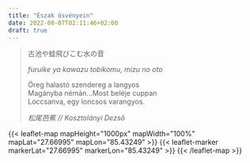 ```yaml
---
title: "Észak ösvényein"
date: 2022-08-07T02:11:46+02:00
draft: true
---
```


<section class="haiku">
<blockquote class="callout quote HU">
<p class="jp">古池や蛙飛びこむ水の音</>
<p style="font-style:italic">furuike ya kawazu tobikomu, mizu no oto</p>
<p>Öreg halastó szendereg a langyos<br>
Magányba némán...Most beléje cuppan<br>
Loccsanva, egy loncsos varangyos.</p>
<cite>松尾芭蕉 // Kosztolányi Dezső</cite>
</blockquote>
</section>





{{< leaflet-map mapHeight="1000px" mapWidth="100%" mapLat="27.66995" mapLon="85.43249" >}}
    {{< leaflet-marker markerLat="27.66995" markerLon="85.43249" >}}
{{< /leaflet-map >}}
